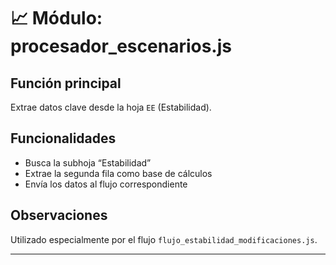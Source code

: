# 📈 Módulo: procesador_escenarios.js

## Función principal
Extrae datos clave desde la hoja `EE` (Estabilidad).

## Funcionalidades
- Busca la subhoja “Estabilidad”
- Extrae la segunda fila como base de cálculos
- Envía los datos al flujo correspondiente

## Observaciones
Utilizado especialmente por el flujo `flujo_estabilidad_modificaciones.js`.

---